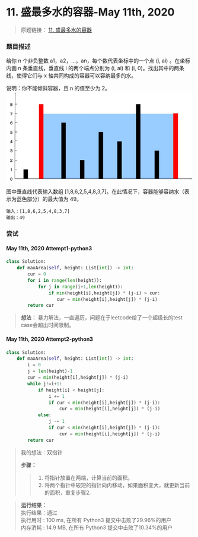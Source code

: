 # 11. 盛最多水的容器-May 11th, 2020

> 原题链接： [11. 盛最多水的容器](https://leetcode-cn.com/problems/integer-to-roman/)

### 题目描述

给你 n 个非负整数 a1，a2，...，an，每个数代表坐标中的一个点 (i, ai) 。在坐标内画 n 条垂直线，垂直线 i 的两个端点分别为 (i, ai) 和 (i, 0)。找出其中的两条线，使得它们与 x 轴共同构成的容器可以容纳最多的水。

说明：你不能倾斜容器，且 n 的值至少为 2。
![img11_1](../image/img11_1.jpg)

图中垂直线代表输入数组 [1,8,6,2,5,4,8,3,7]。在此情况下，容器能够容纳水（表示为蓝色部分）的最大值为 49。

```
输入：[1,8,6,2,5,4,8,3,7]
输出：49
```

### 尝试

#### May 11th, 2020 Attempt1-python3
```python
class Solution:
    def maxArea(self, height: List[int]) -> int:
        cur = 0
        for i in range(len(height)):
            for j in range(i+1,len(height)):
                if min(height[i],height[j]) * (j-i) > cur:
                   cur = min(height[i],height[j]) * (j-i)
        return cur 
```
> **想法：** 暴力解法，一直遍历，问题在于leetcode给了一个超级长的test case会超出时间限制。

#### May 11th, 2020 Attempt2-python3
```python
class Solution:
    def maxArea(self, height: List[int]) -> int:
        i = 0
        j = len(height)-1
        cur = min(height[i],height[j]) * (j-i)
        while j!=i+1:
            if height[i] < height[j]:
                i += 1
                if cur < min(height[i],height[j]) * (j-i):
                    cur = min(height[i],height[j]) * (j-i)
            else:
                j -= 1
                if cur < min(height[i],height[j]) * (j-i):
                    cur = min(height[i],height[j]) * (j-i)
        return cur
```

> 我的想法：双指针
>
> **步骤：** 
> > 1. 将指针放置在两端，计算当前的面积。
> > 2. 将两个指针中较短的指针向内移动，如果面积变大，就更新当前的面积，重复步骤2.

> **运行结果：**   
> 执行结果：通过   
> 执行用时 : 100 ms, 在所有 Python3 提交中击败了29.96%的用户   
> 内存消耗 : 14.9 MB, 在所有 Python3 提交中击败了10.34%的用户

